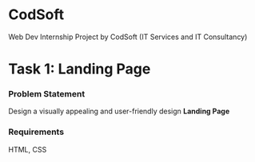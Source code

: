 # CodSoft
Web Dev Internship Project by CodSoft (IT Services and IT Consultancy)

# Task 1: Landing Page
<h3>Problem Statement</h3>
Design a visually appealing and user-friendly design <b>Landing Page</b>
<h3>Requirements</h3>
HTML, CSS